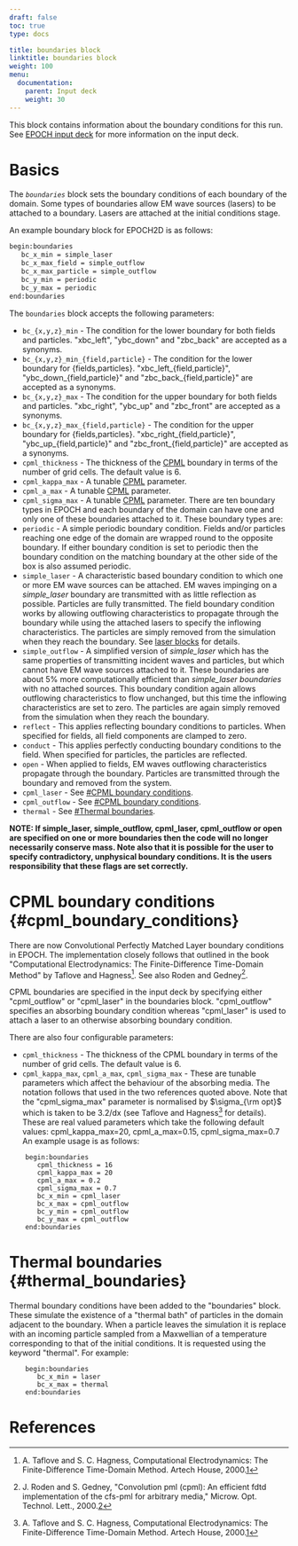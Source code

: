 ```yaml
---
draft: false
toc: true
type: docs

title: boundaries block
linktitle: boundaries block
weight: 100
menu:
  documentation:
    parent: Input deck
    weight: 30
---
```


This block contains information about the boundary conditions for this
run. See [EPOCH input deck][Input_deck] for more
information on the input deck.

# Basics

The *`boundaries`* block sets the boundary conditions of each
boundary of the domain. Some types of boundaries allow EM wave sources
(lasers) to be attached to a boundary. Lasers are attached at the
initial conditions stage.

An example boundary block for EPOCH2D is as follows:

```perl
begin:boundaries
   bc_x_min = simple_laser
   bc_x_max_field = simple_outflow
   bc_x_max_particle = simple_outflow
   bc_y_min = periodic
   bc_y_max = periodic
end:boundaries
```

The `boundaries` block accepts the following parameters:
- `bc_{x,y,z}_min` - The condition for the lower boundary
for both fields and particles. "xbc_left", "ybc_down" and "zbc_back"
are accepted as a synonyms.
- `bc_{x,y,z}_min_{field,particle}` - The condition for
the lower boundary for {fields,particles}.
"xbc_left_{field,particle}", "ybc_down_{field,particle}" and
"zbc_back_{field,particle}" are accepted as a synonyms.
- `bc_{x,y,z}_max` - The condition for the upper boundary
for both fields and particles. "xbc_right", "ybc_up" and "zbc_front"
are accepted as a synonyms.
- `bc_{x,y,z}_max_{field,particle}` - The condition for
the upper boundary for {fields,particles}.
"xbc_right_{field,particle}", "ybc_up_{field,particle}" and
"zbc_front_{field,particle}" are accepted as a synonyms.
- `cpml_thickness` - The thickness of the
[CPML](#cpml_boundary_conditions) boundary in terms of the
number of grid cells. The default value is 6.
- `cpml_kappa_max` - A tunable
[CPML](#cpml_boundary_conditions) parameter.
- `cpml_a_max` - A tunable
[CPML](#cpml_boundary_conditions) parameter.
- `cpml_sigma_max` - A tunable
[CPML](#cpml_boundary_conditions) parameter.
There are ten boundary types in EPOCH and each boundary of the domain
can have one and only one of these boundaries attached to it. These
boundary types are:
- `periodic` - A simple periodic boundary condition. Fields
and/or particles reaching one edge of the domain are wrapped round to
the opposite boundary. If either boundary condition is set to periodic
then the boundary condition on the matching boundary at the other side
of the box is also assumed periodic.
- `simple_laser` - A characteristic based boundary condition
to which one or more EM wave sources can be attached. EM waves impinging
on a *simple_laser* boundary are transmitted with as little reflection
as possible. Particles are fully transmitted. The field boundary
condition works by allowing outflowing characteristics to propagate
through the boundary while using the attached lasers to specify the
inflowing characteristics. The particles are simply removed from the
simulation when they reach the boundary. See [ laser
blocks][Input_deck_laser] for details.
- `simple_outflow` - A simplified version of *simple_laser*
which has the same properties of transmitting incident waves and
particles, but which cannot have EM wave sources attached to it. These
boundaries are about 5% more computationally efficient than
*simple_laser boundaries* with no attached sources. This boundary
condition again allows outflowing characteristics to flow unchanged, but
this time the inflowing characteristics are set to zero. The particles
are again simply removed from the simulation when they reach the
boundary.
- `reflect` - This applies reflecting boundary conditions to
particles. When specified for fields, all field components are clamped
to zero.
- `conduct` - This applies perfectly conducting boundary
conditions to the field. When specified for particles, the particles are
reflected.
- `open` - When applied to fields, EM waves outflowing
characteristics propagate through the boundary. Particles are
transmitted through the boundary and removed from the system.
- `cpml_laser` - See [\#CPML boundary
conditions](#cpml_boundary_conditions).
- `cpml_outflow` - See [\#CPML boundary
conditions](#cpml_boundary_conditions).
- `thermal` - See [\#Thermal
boundaries](#thermal_boundaries).

**NOTE: If simple_laser, simple_outflow, cpml_laser,
cpml_outflow or open are specified on one or more boundaries then the
code will no longer necessarily conserve mass.
Note also that it is possible for the user
to specify contradictory, unphysical boundary conditions. It is the
users responsibility that these flags are set correctly.**

# CPML boundary conditions {#cpml_boundary_conditions}

There are now Convolutional Perfectly Matched Layer boundary conditions
in EPOCH. The implementation closely follows that outlined in the book
"Computational Electrodynamics: The Finite-Difference Time-Domain
Method" by Taflove and Hagness[^1]. See also Roden and Gedney[^2].

CPML boundaries are specified in the input deck by specifying either
"cpml_outflow" or "cpml_laser" in the boundaries block.
"cpml_outflow" specifies an absorbing boundary condition whereas
"cpml_laser" is used to attach a laser to an otherwise absorbing
boundary condition.

There are also four configurable parameters:
- `cpml_thickness` - The thickness of the CPML boundary in
terms of the number of grid cells. The default value is 6.
- `cpml_kappa_max`, `cpml_a_max`,
`cpml_sigma_max` - These are tunable parameters which
affect the behaviour of the absorbing media. The notation follows that
used in the two references quoted above. Note that the
"cpml_sigma_max" parameter is normalised by $\sigma_{\rm opt}$ which
is taken to be 3.2/dx (see Taflove and Hagness[^1] for details). These
are real valued parameters which take the following default values:
cpml_kappa_max=20, cpml_a_max=0.15, cpml_sigma_max=0.7
An example usage is as follows:
```
    begin:boundaries
       cpml_thickness = 16
       cpml_kappa_max = 20
       cpml_a_max = 0.2
       cpml_sigma_max = 0.7
       bc_x_min = cpml_laser
       bc_x_max = cpml_outflow
       bc_y_min = cpml_outflow
       bc_y_max = cpml_outflow
    end:boundaries
```

# Thermal boundaries {#thermal_boundaries}

Thermal boundary conditions have been added to the "boundaries" block.
These simulate the existence of a "thermal bath" of particles in the
domain adjacent to the boundary. When a particle leaves the simulation
it is replace with an incoming particle sampled from a Maxwellian of a
temperature corresponding to that of the initial conditions. It is
requested using the keyword "thermal". For example:

```
    begin:boundaries
       bc_x_min = laser
       bc_x_max = thermal
    end:boundaries
```

# References

<references />

[^1]: A. Taflove and S. C. Hagness, Computational Electrodynamics: The
    Finite-Difference Time-Domain Method. Artech House,
    2000.[1](https://www.researchgate.net/publication/202924435_Computational_Electrodynamics_The_Finite-Difference_Time-Domain_Method)

[^2]: J. Roden and S. Gedney, "Convolution pml (cpml): An efficient fdtd
    implementation of the cfs-pml for arbitrary media," Microw. Opt.
    Technol. Lett.,
    2000.[2](https://www.researchgate.net/publication/228078114_Convolutional_PML_CPML_an_efficient_FDTD_implementation_of_the_CFS-PML_for_arbitrary_media)



<!-- ########################  Cross references  ######################## -->


[Input_deck]: /documentation/input_deck/input_deck
[Input_deck_laser]: /documentation/input_deck/input_deck_laser
